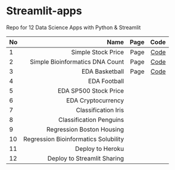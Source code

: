 # Streamlit-apps
Repo for 12 Data Science Apps with Python &amp; Streamlit

| No  | Name  | Page  | Code  |
| --- | ---:  | ---:  | ---:  |
| 1 | Simple Stock Price  | Page | [Code](https://github.com/jjean95/Streamlit-apps/blob/main/myapp.py) |
| 2 | Simple Bioinformatics DNA Count | Page | [Code](https://github.com/jjean95/Streamlit-apps/blob/main/dna-app.py) |
| 3 | EDA Basketball | Page | [Code](https://github.com/jjean95/Streamlit-apps/blob/main/basketball_app.py) |
| 4 |  EDA Football |
| 5 | EDA SP500 Stock Price |
| 6 | EDA Cryptocurrency  |
| 7 | Classification Iris |
| 8 | Classification Penguins |
| 9 | Regression Boston Housing |
| 10  | Regression Bioinformatics Solubility  |
| 11  | Deploy to Heroku  |
| 12  | Deploy to Streamlit Sharing |

